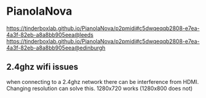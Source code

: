# PianolaNova

https://tinderboxlab.github.io/PianolaNova/p2pmidi#c5dwqeqqb2808-e7ea-4a3f-82eb-a8a8bb905eea@leeds
https://tinderboxlab.github.io/PianolaNova/p2pmidi#c5dwqeqqb2808-e7ea-4a3f-82eb-a8a8bb905eea@edinburgh

## 2.4ghz wifi issues

when connecting to a 2.4ghz network there can be interference from HDMI. Changing resolution can solve this. 1280x720 works (1280x800 does not)
